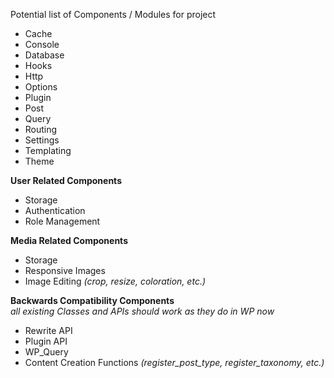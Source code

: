 Potential list of Components / Modules for project
- Cache
- Console
- Database
- Hooks
- Http
- Options
- Plugin
- Post
- Query
- Routing
- Settings
- Templating
- Theme
  
__User Related Components__  
- Storage
- Authentication
- Role Management

__Media Related Components__
- Storage
- Responsive Images
- Image Editing _(crop, resize, coloration, etc.)_

__Backwards Compatibility Components__  
_all existing Classes and APIs should work as they do in WP now_  
- Rewrite API
- Plugin API
- WP_Query
- Content Creation Functions _(register_post_type, register_taxonomy, etc.)_
